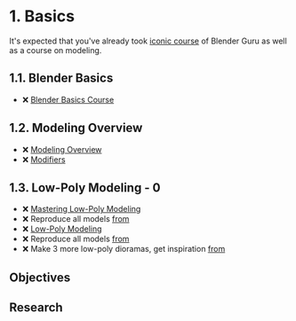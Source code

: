 # 1. Basics

It's expected that you've already took [iconic course](https://www.youtube.com/playlist?list=PLjEaoINr3zgEPv5y--4MKpciLaoQYZB1Z) of Blender Guru as well as a course on modeling.

## 1.1. Blender Basics

- ❌ [Blender Basics Course](https://www.youtube.com/playlist?list=PL3GeP3YLZn5ixsnIOIx9tB4v6s-rsw48X)

## 1.2. Modeling Overview

- ❌ [Modeling Overview](https://www.youtube.com/playlist?list=PLeb33PCuqDdeWXgnWlLCkITUWZiP4Z0em)
- ❌ [Modifiers](https://www.youtube.com/playlist?list=PL0LADxPpmXN6jgR3wLzPia4_64Hz4gE3H)

## 1.3. Low-Poly Modeling - 0

- ❌ [Mastering Low-Poly Modeling](https://www.youtube.com/playlist?list=PLeb33PCuqDdfB7N8pokJrAc_7xAzdVOzl)
- ❌ Reproduce all models [from](https://www.youtube.com/playlist?list=PLeb33PCuqDdfB7N8pokJrAc_7xAzdVOzl)
- ❌ [Low-Poly Modeling](https://www.youtube.com/playlist?list=PLn3ukorJv4vsPy9J9x4--pat6jaPqNm11)
- ❌ Reproduce all models [from](https://www.youtube.com/playlist?list=PLn3ukorJv4vsPy9J9x4--pat6jaPqNm11)
- ❌ Make 3 more low-poly dioramas, get inspiration [from](https://www.youtube.com/playlist?list=PLndvTk6JOzUflybdyFl56AvtSk61GkDWo)

## Objectives

<!-- - 2.1. ❌ 6 different color schemas -->

## Research

<!-- - ❌ Tool for color schema analyzes -->
